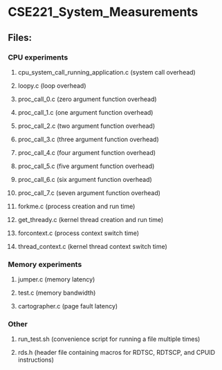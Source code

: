 # CSE221_System_Measurements

## Files:

### CPU experiments
1. cpu\_system\_call\_running\_application.c  (system call overhead)

1. loopy.c (loop overhead)

1. proc\_call\_0.c (zero argument function overhead)

1. proc\_call\_1.c (one argument function overhead)

1. proc\_call\_2.c (two argument function overhead)

1. proc\_call\_3.c (three argument function overhead)

1. proc\_call\_4.c (four argument function overhead)

1. proc\_call\_5.c (five argument function overhead)

1. proc\_call\_6.c (six argument function overhead)

1. proc\_call\_7.c (seven argument function overhead)

1. forkme.c (process creation and run time)

1. get\_thready.c (kernel thread creation and run time)

1. forcontext.c (process context switch time)

1. thread\_context.c (kernel thread context switch time)

### Memory experiments
1. jumper.c (memory latency)

1. test.c (memory bandwidth)

1. cartographer.c  (page fault latency)

### Other
1. run\_test.sh (convenience script for running a file multiple times)

1. rds.h (header file containing macros for RDTSC, RDTSCP, and CPUID 
instructions)

